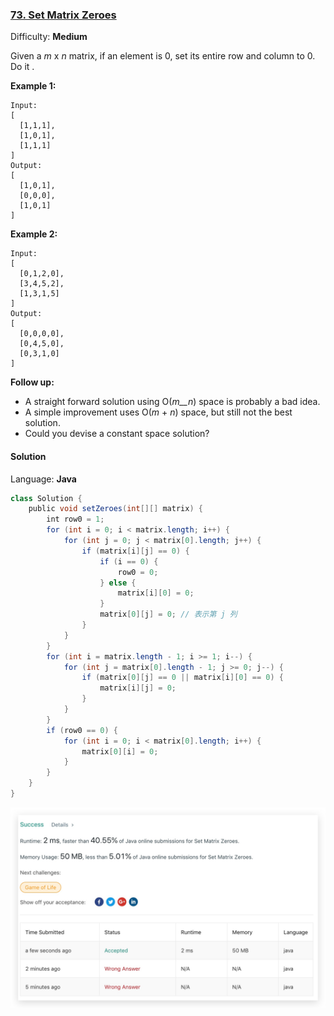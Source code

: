 ### [73\. Set Matrix Zeroes](https://leetcode.com/problems/set-matrix-zeroes/)

Difficulty: **Medium**


Given a _m_ x _n_ matrix, if an element is 0, set its entire row and column to 0\. Do it .

**Example 1:**

```
Input: 
[
  [1,1,1],
  [1,0,1],
  [1,1,1]
]
Output: 
[
  [1,0,1],
  [0,0,0],
  [1,0,1]
]
```

**Example 2:**

```
Input: 
[
  [0,1,2,0],
  [3,4,5,2],
  [1,3,1,5]
]
Output: 
[
  [0,0,0,0],
  [0,4,5,0],
  [0,3,1,0]
]
```

**Follow up:**

*   A straight forward solution using O(_m__n_) space is probably a bad idea.
*   A simple improvement uses O(_m_ + _n_) space, but still not the best solution.
*   Could you devise a constant space solution?


#### Solution

Language: **Java**

```java
class Solution {
    public void setZeroes(int[][] matrix) {
        int row0 = 1;
        for (int i = 0; i < matrix.length; i++) {
            for (int j = 0; j < matrix[0].length; j++) {
                if (matrix[i][j] == 0) {
                    if (i == 0) {
                        row0 = 0;
                    } else {
                        matrix[i][0] = 0;
                    }
                    matrix[0][j] = 0; // 表示第 j 列
                }
            }
        }
        for (int i = matrix.length - 1; i >= 1; i--) {
            for (int j = matrix[0].length - 1; j >= 0; j--) {
                if (matrix[0][j] == 0 || matrix[i][0] == 0) {
                    matrix[i][j] = 0;
                }
            }
        }
        if (row0 == 0) {
            for (int i = 0; i < matrix[0].length; i++) {
                matrix[0][i] = 0;
            }
        }
    }
}
```
![](https://raw.githubusercontent.com/PicGoBed/PicBed/master/20190722143115.png)